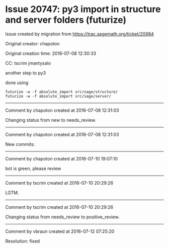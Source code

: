 # Issue 20747: py3 import in structure and server folders (futurize)

Issue created by migration from https://trac.sagemath.org/ticket/20984

Original creator: chapoton

Original creation time: 2016-07-08 12:30:33

CC:  tscrim jmantysalo

another step to py3

done using

```
futurize -w -f absolute_import src/sage/structure/
futurize -w -f absolute_import src/sage/server/
```



---

Comment by chapoton created at 2016-07-08 12:31:03

Changing status from new to needs_review.


---

Comment by chapoton created at 2016-07-08 12:31:03

New commits:


---

Comment by chapoton created at 2016-07-10 19:07:10

bot is green, please review


---

Comment by tscrim created at 2016-07-10 20:29:26

LGTM.


---

Comment by tscrim created at 2016-07-10 20:29:26

Changing status from needs_review to positive_review.


---

Comment by vbraun created at 2016-07-12 07:25:20

Resolution: fixed
